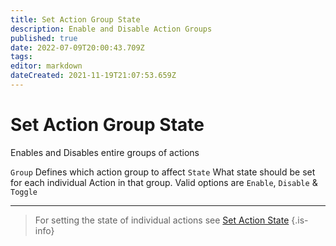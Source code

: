 ```yaml
---
title: Set Action Group State
description: Enable and Disable Action Groups
published: true
date: 2022-07-09T20:00:43.709Z
tags: 
editor: markdown
dateCreated: 2021-11-19T21:07:53.659Z
---
```


# Set Action Group State
Enables and Disables entire groups of actions 

`Group`	Defines which action group to affect
`State` What state should be set for each individual Action in that group. Valid options are `Enable`, `Disable` & `Toggle`

***

> For setting the state of individual actions see [Set Action State](/en/Sub-Actions/action-state)
{.is-info}
